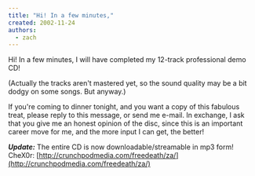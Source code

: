 ```yaml
---
title: "Hi! In a few minutes,"
created: 2002-11-24
authors:
  - zach
---
```


Hi! In a few minutes, I will have completed my 12-track professional demo CD!

(Actually the tracks aren't mastered yet, so the sound quality may be a bit dodgy on some songs. But anyway.)

If you're coming to dinner tonight, and you want a copy of this fabulous treat, please reply to this message, or send me e-mail. In exchange, I ask that you give me an honest opinion of the disc, since this is an important career move for me, and the more input I can get, the better!

**_Update:_** The entire CD is now downloadable/streamable in mp3 form! CheX0r:
[http://crunchpodmedia.com/freedeath/za/](http://crunchpodmedia.com/freedeath/za/)
